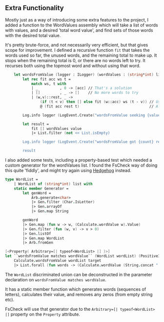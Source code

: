 ## Extra Functionality
Mostly just as a way of introducing some extra features to the project, I added a function to the WordValues assembly which will take a list of words with values,
and a desired 'total word value', and find sets of those words with the desired total value.

It's pretty brute-force, and not necessarily very efficient, but that gives scope for improvement. I defined a recursive function `fit` that takes the words used so far,
the unused words, and the remaining total to make up. It stops when the remaining total is 0, or there are no words left to try. It recurses both using the topmost word
and without using that word.

```fsharp
    let wordsFromValue (logger : ILogger) (wordValues : (string*int) list) (value : int) : string list list =
        let rec fit acc ws t =
            match ws, t with
            | _          , 0 -> [acc] // That's a solution
            | []         , _ -> []    // No more words to try
            | (w,v)::rest, _ ->
                (if (t < v) then [] else fit (w::acc) ws (t - v)) // Use w and fit the remainder
                @ (fit acc rest t)                                // Also try without using w

        Log.info logger (LogEvent.Create("wordsFromValue seeking {value}", value))

        let result =
            fit [] wordValues value
            |> List.filter (not << List.isEmpty)

        Log.info logger (LogEvent.Create("wordsFromValue got {count} results", result.Length))

        result
```

I also added some tests, including a property-based test which needed a custom generator for the wordValues list. I found the FsCheck way of doing this quite
'fiddly', and might try again using [Hedgehog](https://github.com/hedgehogqa/fsharp-hedgehog) instead.
```fsharp
type WordList =
    | WordList of (string*int) list with
    static member Generator =
        let genWord =
            Arb.generate<char>
            |> Gen.filter (Char.IsLetter)
            |> Gen.arrayOf
            |> Gen.map String

        genWord
        |> Gen.map (fun w -> w, (Calculate.wordValue w).Value)
        |> Gen.filter (fun (w, v) -> v > 0)
        |> Gen.listOf
        |> Gen.map WordList
        |> Arb.fromGen

[<Property( Arbitrary=[| typeof<WordList> |] )>]
let ``wordsFromValue matches wordValue`` (WordList wordList) (PositiveInt target) =
    Calculate.wordsFromValue wordList target
    |> List.forall (fun words -> (Calculate.wordValue (String.concat " " words)).Value = target)
```

The `WordList` discriminated union can be deconstructed in the parameter declaration on `wordsFromValue matches wordValue`. 

It has a static member function which generates words (sequences of letters), calculates their value, and removes any zeros (from empty string etc). 

FsCheck will use that generator due to the `Arbitrary=[| typeof<WordList> |]` property on the `Property` attribute.